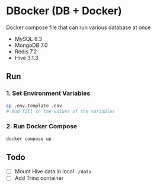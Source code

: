 # DBocker (DB + Docker)
Docker compose file that can run various database at once
- MySQL 8.3
- MongoDB 7.0
- Redis 7.2
- Hive 3.1.3

## Run

### 1. Set Environment Variables
```bash
cp .env.template .env
# And fill in the values of the variables
```

### 2. Run Docker Compose
```bash
docker compose up
```

## Todo
- [ ] Mount Hive data in local `./data`
- [ ] Add Trino container